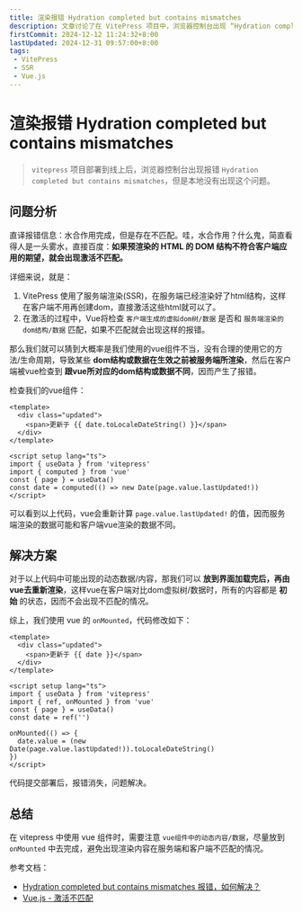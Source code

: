 ```yaml
---
title: 渲染报错 Hydration completed but contains mismatches
description: 文章讨论了在 VitePress 项目中，浏览器控制台出现 “Hydration completed but contains mismatches” 错误的原因及解决方案。1主要原因是服务端渲染的 HTML 结构与客户端渲染的虚拟 DOM 不匹配。解决方法是将动态数据的渲染放到 onMounted 钩子中，以确保客户端和服务端的渲染结果一致
firstCommit: 2024-12-12 11:24:32+8:00
lastUpdated: 2024-12-31 09:57:00+8:00
tags: 
 - VitePress
 - SSR
 - Vue.js
---
```


# 渲染报错 Hydration completed but contains mismatches

>`vitepress` 项目部署到线上后，浏览器控制台出现报错 `Hydration completed but contains mismatches`，但是本地没有出现这个问题。

## 问题分析

直译报错信息：水合作用完成，但是存在不匹配。哇，水合作用？什么鬼，简直看得人是一头雾水，直接百度：**如果预渲染的 HTML 的 DOM 结构不符合客户端应用的期望，就会出现激活不匹配。**

详细来说，就是：
1. VitePress 使用了服务端渲染(SSR)，在服务端已经渲染好了html结构，这样在客户端不用再创建dom，直接激活这些html就可以了。
2. 在激活的过程中，Vue将检查 `客户端生成的虚拟dom树/数据` 是否和 `服务端渲染的dom结构/数据` 匹配，如果不匹配就会出现这样的报错。

那么我们就可以猜到大概率是我们使用的vue组件不当，没有合理的使用它的方法/生命周期，导致某些 **dom结构或数据在生效之前被服务端所渲染**，然后在客户端被vue检查到 **跟vue所对应的dom结构或数据不同**，因而产生了报错。

检查我们的vue组件：

```vue twoslash
<template>
  <div class="updated">
    <span>更新于 {{ date.toLocaleDateString() }}</span>
  </div>
</template>

<script setup lang="ts">
import { useData } from 'vitepress'
import { computed } from 'vue'
const { page } = useData()
const date = computed(() => new Date(page.value.lastUpdated!))
</script>
```
可以看到以上代码，vue会重新计算 `page.value.lastUpdated!` 的值，因而服务端渲染的数据可能和客户端vue渲染的数据不同。

## 解决方案

对于以上代码中可能出现的动态数据/内容，那我们可以 **放到界面加载完后，再由vue去重新渲染**，这样vue在客户端对比dom虚拟树/数据时，所有的内容都是 **初始** 的状态，因而不会出现不匹配的情况。

综上，我们使用 vue 的 `onMounted`，代码修改如下：
```vue twoslash
<template>
  <div class="updated">
    <span>更新于 {{ date }}</span>
  </div>
</template>

<script setup lang="ts">
import { useData } from 'vitepress'
import { ref, onMounted } from 'vue'
const { page } = useData()
const date = ref('')

onMounted(() => {
  date.value = (new Date(page.value.lastUpdated!)).toLocaleDateString()
})
</script>
```

代码提交部署后，报错消失，问题解决。

## 总结

在 vitepress 中使用 vue 组件时，需要注意 `vue组件中的动态内容/数据`，尽量放到 `onMounted` 中去完成，避免出现渲染内容在服务端和客户端不匹配的情况。


参考文档：
+ [Hydration completed but contains mismatches 报错，如何解决？](https://www.cnblogs.com/changxue/p/17735469.html)
+ [Vue.js - 激活不匹配](https://cn.vuejs.org/guide/scaling-up/ssr#hydration-mismatch)


